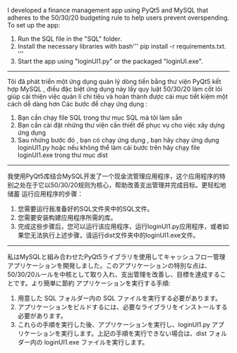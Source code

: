 I developed a finance management app using PyQt5 and MySQL that adheres to the 50/30/20 budgeting rule to help users prevent overspending.
To set up the app:
1. Run the SQL file in the "SQL" folder.
2. Install the necessary libraries with
bash'''
pip install -r requirements.txt.
'''
5. Start the app using "loginUI1.py" or the packaged "loginUI.exe".
-----------------------------------------------------------------------------------------------------------------------------------------------------------------------------------------------------------------

Tôi đã phát triển một ứng dụng quản lý dòng tiền bằng thư viện PyQt5 kết hợp MySQL , điều đặc biệt ứng dụng này lấy quy luật 50/30/20 làm cốt lõi giúp cải thiện việc quản lí chi tiêu và hoàn thành được cái mục tiết kiệm một cách dễ dàng hơn
Các bước để chạy ứng dụng :
1.  Bạn cần chạy file SQL trong thư mục SQL mà tôi làm sẵn 
2.  Bạn cần cài đặt những thư viện cần thiết để phục vụ cho việc xây dựng ứng dụng 
3.  Sau nhứng bước đó , bạn có chạy ứng dụng , bạn hãy chạy ứng dụng loginUI1.py hoặc nếu không thể làm cái bước trên hãy chạy file loginUI1.exe trong thư mục dist

-----------------------------------------------------------------------------------------------------------------------------------------------------------------------------------------------------------------

我使用PyQt5库结合MySQL开发了一个现金流管理应用程序，这个应用程序的特别之处在于它以50/30/20规则为核心，帮助改善支出管理并完成目标。更轻松地储蓄
运行应用程序的步骤：
1.  您需要运行我准备好的SQL文件夹中的SQL文件。
2.  您需要安装构建应用程序所需的库。
3.  完成这些步骤后，您可以运行该应用程序，运行loginUI1.py应​​用程序，或者如果您无法执行上述步骤，请运行dist文件夹中的loginUI1.exe文件。

-----------------------------------------------------------------------------------------------------------------------------------------------------------------------------------------------------------------

私はMySQLと組み合わせたPyQt5ライブラリを使用してキャッシュフロー管理アプリケーションを開発しました。このアプリケーションの特別な点は、50/30/20ルールを中核として取り入れ、支出管理を改善し、目標を達成することです。より簡単に節約
アプリケーションを実行する手順:
1. 用意した SQL フォルダー内の SQL ファイルを実行する必要があります。
2. アプリケーションをビルドするには、必要なライブラリをインストールする必要があります。
3. これらの手順を実行した後、アプリケーションを実行し、loginUI1.py アプリケーションを実行します。上記の手順を実行できない場合は、dist フォルダー内の loginUI1.exe ファイルを実行します。

